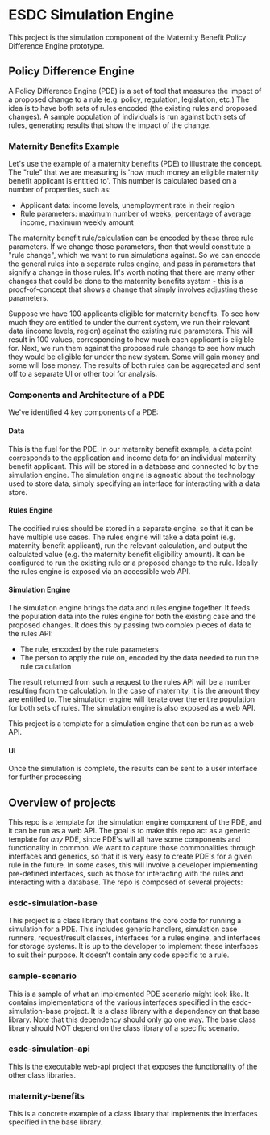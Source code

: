 # ESDC Simulation Engine

This project is the simulation component of the Maternity Benefit Policy Difference Engine prototype. 

## Policy Difference Engine

A Policy Difference Engine (PDE) is a set of tool that measures the impact of a proposed change to a rule (e.g. policy, regulation, legislation, etc.) The idea is to have both sets of rules encoded (the existing rules and proposed changes). A sample population of individuals is run against both sets of rules, generating results that show the impact of the change.

### Maternity Benefits Example

Let's use the example of a maternity benefits (PDE) to illustrate the concept. The "rule" that we are measuring is 'how much money an eligible maternity benefit applicant is entitled to'. This number is calculated based on a number of properties, such as:
- Applicant data: income levels, unemployment rate in their region
- Rule parameters: maximum number of weeks, percentage of average income, maximum weekly amount

The maternity benefit rule/calculation can be encoded by these three rule parameters. If we change those parameters, then that would constitute a "rule change", which we want to run simulations against. So we can encode the general rules into a separate rules engine, and pass in parameters that signify a change in those rules. It's worth noting that there are many other changes that could be done to the maternity benefits system - this is a proof-of-concept that shows a change that simply involves adjusting these parameters.

Suppose we have 100 applicants eligible for maternity benefits. To see how much they are entitled to under the current system, we run their relevant data (income levels, region) against the existing rule parameters. This will result in 100 values, corresponding to how much each applicant is eligible for. Next, we run them against the proposed rule change to see how much they would be eligible for under the new system. Some will gain money and some will lose money. The results of both rules can be aggregated and sent off to a separate UI or other tool for analysis. 

### Components and Architecture of a PDE

We've identified 4 key components of a PDE:

#### Data 
This is the fuel for the PDE. In our maternity benefit example, a data point corresponds to the application and income data for an individual maternity benefit applicant. This will be stored in a database and connected to by the simulation engine. The simulation engine is agnostic about the technology used to store data, simply specifying an interface for interacting with a data store.

#### Rules Engine
The codified rules should be stored in a separate engine. so that it can be have multiple use cases. The rules engine will take a data point (e.g. maternity benefit applicant), run the relevant calculation, and output the calculated value (e.g. the maternity benefit eligibility amount). It can be configured to run the existing rule or a proposed change to the rule. Ideally the rules engine is exposed via an accessible web API.

#### Simulation Engine
The simulation engine brings the data and rules engine together. It feeds the population data into the rules engine for both the existing case and the proposed changes. It does this by passing two complex pieces of data to the rules API:
- The rule, encoded by the rule parameters
- The person to apply the rule on, encoded by the data needed to run the rule calculation

The result returned from such a request to the rules API will be a number resulting from the calculation. In the case of maternity, it is the amount they are entitled to. The simulation engine will iterate over the entire population for both sets of rules. The simulation engine is also exposed as a web API. 

This project is a template for a simulation engine that can be run as a web API.

#### UI
Once the simulation is complete, the results can be sent to a user interface for further processing
 

## Overview of projects

This repo is a template for the simulation engine component of the PDE, and it can be run as a web API. The goal is to make this repo act as a generic template for *any* PDE, since PDE's will all have some components and functionality in common. We want to capture those commonalities through interfaces and generics, so that it is very easy to create PDE's for a given rule in the future. In some cases, this will involve a developer implementing pre-defined interfaces, such as those for interacting with the rules and interacting with a database. The repo is composed of several projects:

### esdc-simulation-base
This project is a class library that contains the core code for running a simulation for a PDE. This includes generic handlers, simulation case runners, request/result classes, interfaces for a rules engine, and interfaces for storage systems. It is up to the developer to implement these interfaces to suit their purpose. It doesn't contain any code specific to a rule.

### sample-scenario
This is a sample of what an implemented PDE scenario might look like. It contains implementations of the various interfaces specified in the esdc-simulation-base project. It is a class library with a dependency on that base library. Note that this dependency should only go one way. The base class library should NOT depend on the class library of a specific scenario.

### esdc-simulation-api
This is the executable web-api project that exposes the functionality of the other class libraries.

### maternity-benefits
This is a concrete example of a class library that implements the interfaces specified in the base library.



